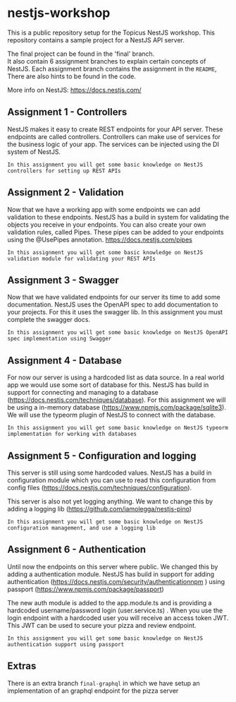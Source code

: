 # nestjs-workshop

This is a public repository setup for the Topicus NestJS workshop. This repository contains a sample project for a
NestJS API server.

The final project can be found in the 'final' branch.  
It also contain 6 assignment branches to explain certain concepts of NestJS.
Each assignment branch contains the assignment in the `README`, There are also hints to be found in the code.

More info on NestJS: https://docs.nestjs.com/

## Assignment 1 - Controllers

NestJS makes it easy to create REST endpoints for your API server. These endpoints are called controllers.
Controllers can make use of services for the business logic of your app.
The services can be injected using the DI system of NestJS.

```
In this assignment you will get some basic knowledge on NestJS controllers for setting up REST APIs
```

## Assignment 2 - Validation

Now that we have a working app with some endpoints we can add validation to these endpoints.
NestJS has a build in system for validating the objects you receive in your endpoints.
You can also create your own validation rules, called Pipes. These pipes can be added to your endpoints using the
@UsePipes annotation.
https://docs.nestjs.com/pipes

```
In this assignment you will get some basic knowledge on NestJS validation module for validating your REST APIs
```

## Assignment 3 - Swagger

Now that we have validated endpoints for our server its time to add some documentation.
NestJS uses the OpenAPI spec to add documentation to your projects. For this it uses the swagger lib. In this assignment
you must complete the swagger docs.

```
In this assignment you will get some basic knowledge on NestJS OpenAPI spec implementation using Swagger
```

## Assignment 4 - Database

For now our server is using a hardcoded list as data source. In a real world app we would use some sort of database for
this. NestJS has build in support for connecting and managing to a
database (https://docs.nestjs.com/techniques/database). For this assignment we will be using a in-memory
database (https://www.npmjs.com/package/sqlite3). We will use the typeorm plugin of NestJS to connect with the database.

```
In this assignment you will get some basic knowledge on NestJS typeorm implementation for working with databases
```

## Assignment 5 - Configuration and logging

This server is still using some hardcoded values. NestJS has a build in configuration module which you can use to read
this configuration from config files (https://docs.nestjs.com/techniques/configuration).

This server is also not yet logging anything. We want to change this by adding a logging
lib (https://github.com/iamolegga/nestjs-pino)

```
In this assignment you will get some basic knowledge on NestJS configuration management, and use a logging lib
```

## Assignment 6 - Authentication

Until now the endpoints on this server where public. We changed this by adding a authentication module. NestJS has build
in support for adding authentication (https://docs.nestjs.com/security/authenticationnpm ) using
passport (https://www.npmjs.com/package/passport)

The new auth module is added to the app.module.ts and is providing a hardcoded username/password login (user.service.ts)
. When you use the login endpoint with a hardcoded user you will receive an access token JWT. This JWT can be used to
secure your pizza and review endpoint.

```
In this assignment you will get some basic knowledge on NestJS authentication support using passport
```

## Extras

There is an extra branch `final-graphql` in which we have setup an implementation of an graphql endpoint for the pizza
server
